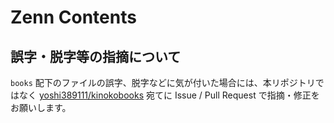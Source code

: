 # Zenn Contents

## 誤字・脱字等の指摘について

`books` 配下のファイルの誤字、脱字などに気が付いた場合には、本リポジトリではなく [yoshi389111/kinokobooks](https://github.com/yoshi389111/kinokobooks) 宛てに Issue / Pull Request で指摘・修正をお願いします。
